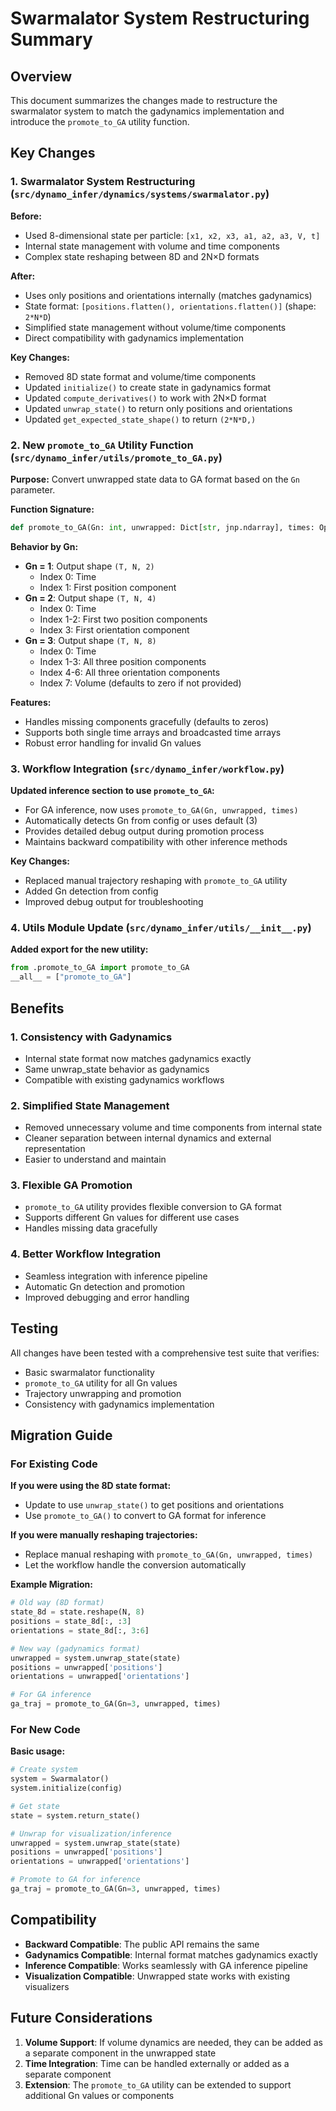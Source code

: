 # Swarmalator System Restructuring Summary

## Overview

This document summarizes the changes made to restructure the swarmalator system to match the gadynamics implementation and introduce the `promote_to_GA` utility function.

## Key Changes

### 1. Swarmalator System Restructuring (`src/dynamo_infer/dynamics/systems/swarmalator.py`)

**Before:**
- Used 8-dimensional state per particle: `[x1, x2, x3, a1, a2, a3, V, t]`
- Internal state management with volume and time components
- Complex state reshaping between 8D and 2N×D formats

**After:**
- Uses only positions and orientations internally (matches gadynamics)
- State format: `[positions.flatten(), orientations.flatten()]` (shape: `2*N*D`)
- Simplified state management without volume/time components
- Direct compatibility with gadynamics implementation

**Key Changes:**
- Removed 8D state format and volume/time components
- Updated `initialize()` to create state in gadynamics format
- Updated `compute_derivatives()` to work with 2N×D format
- Updated `unwrap_state()` to return only positions and orientations
- Updated `get_expected_state_shape()` to return `(2*N*D,)`

### 2. New `promote_to_GA` Utility Function (`src/dynamo_infer/utils/promote_to_GA.py`)

**Purpose:** Convert unwrapped state data to GA format based on the `Gn` parameter.

**Function Signature:**
```python
def promote_to_GA(Gn: int, unwrapped: Dict[str, jnp.ndarray], times: Optional[jnp.ndarray] = None) -> jnp.ndarray
```

**Behavior by Gn:**
- **Gn = 1**: Output shape `(T, N, 2)`
  - Index 0: Time
  - Index 1: First position component
- **Gn = 2**: Output shape `(T, N, 4)`
  - Index 0: Time
  - Index 1-2: First two position components
  - Index 3: First orientation component
- **Gn = 3**: Output shape `(T, N, 8)`
  - Index 0: Time
  - Index 1-3: All three position components
  - Index 4-6: All three orientation components
  - Index 7: Volume (defaults to zero if not provided)

**Features:**
- Handles missing components gracefully (defaults to zeros)
- Supports both single time arrays and broadcasted time arrays
- Robust error handling for invalid Gn values

### 3. Workflow Integration (`src/dynamo_infer/workflow.py`)

**Updated inference section to use `promote_to_GA`:**
- For GA inference, now uses `promote_to_GA(Gn, unwrapped, times)`
- Automatically detects Gn from config or uses default (3)
- Provides detailed debug output during promotion process
- Maintains backward compatibility with other inference methods

**Key Changes:**
- Replaced manual trajectory reshaping with `promote_to_GA` utility
- Added Gn detection from config
- Improved debug output for troubleshooting

### 4. Utils Module Update (`src/dynamo_infer/utils/__init__.py`)

**Added export for the new utility:**
```python
from .promote_to_GA import promote_to_GA
__all__ = ["promote_to_GA"]
```

## Benefits

### 1. Consistency with Gadynamics
- Internal state format now matches gadynamics exactly
- Same unwrap_state behavior as gadynamics
- Compatible with existing gadynamics workflows

### 2. Simplified State Management
- Removed unnecessary volume and time components from internal state
- Cleaner separation between internal dynamics and external representation
- Easier to understand and maintain

### 3. Flexible GA Promotion
- `promote_to_GA` utility provides flexible conversion to GA format
- Supports different Gn values for different use cases
- Handles missing data gracefully

### 4. Better Workflow Integration
- Seamless integration with inference pipeline
- Automatic Gn detection and promotion
- Improved debugging and error handling

## Testing

All changes have been tested with a comprehensive test suite that verifies:
- Basic swarmalator functionality
- `promote_to_GA` utility for all Gn values
- Trajectory unwrapping and promotion
- Consistency with gadynamics implementation

## Migration Guide

### For Existing Code

**If you were using the 8D state format:**
- Update to use `unwrap_state()` to get positions and orientations
- Use `promote_to_GA()` to convert to GA format for inference

**If you were manually reshaping trajectories:**
- Replace manual reshaping with `promote_to_GA(Gn, unwrapped, times)`
- Let the workflow handle the conversion automatically

**Example Migration:**
```python
# Old way (8D format)
state_8d = state.reshape(N, 8)
positions = state_8d[:, :3]
orientations = state_8d[:, 3:6]

# New way (gadynamics format)
unwrapped = system.unwrap_state(state)
positions = unwrapped['positions']
orientations = unwrapped['orientations']

# For GA inference
ga_traj = promote_to_GA(Gn=3, unwrapped, times)
```

### For New Code

**Basic usage:**
```python
# Create system
system = Swarmalator()
system.initialize(config)

# Get state
state = system.return_state()

# Unwrap for visualization/inference
unwrapped = system.unwrap_state(state)
positions = unwrapped['positions']
orientations = unwrapped['orientations']

# Promote to GA for inference
ga_traj = promote_to_GA(Gn=3, unwrapped, times)
```

## Compatibility

- **Backward Compatible**: The public API remains the same
- **Gadynamics Compatible**: Internal format matches gadynamics exactly
- **Inference Compatible**: Works seamlessly with GA inference pipeline
- **Visualization Compatible**: Unwrapped state works with existing visualizers

## Future Considerations

1. **Volume Support**: If volume dynamics are needed, they can be added as a separate component in the unwrapped state
2. **Time Integration**: Time can be handled externally or added as a separate component
3. **Extension**: The `promote_to_GA` utility can be extended to support additional Gn values or components 